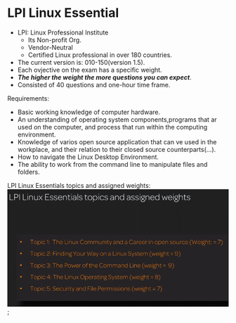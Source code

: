 # LPI Linux Essential

- LPI: Linux Professional Institute
    - Its Non-profit Org.
    - Vendor-Neutral
    - Certified Linux professional in over 180 countries.
- The current version is: 010-150(version 1.5).
- Each ovjective on the exam has a specific weight.
- **_The higher the weight the more questions you can expect_**.
- Consisted of 40 questions and one-hour time frame.

Requirements:

- Basic working knowledge of computer hardware.
- An understanding of operating system components,programs that ar used on the computer, and process that run within the computing environment.
- Knowledge of varios open source application that can ve used in the workplace, and their relation to their closed source counterparts(...).
- How to navigate the Linux Desktop Environment.
- The ability to work from the command line to manipulate files and folders.

LPI Linux Essentials topics and assigned weights:
![LPI Linux Essentials topics and assigned weights](./Images/1.png);

